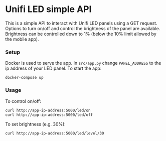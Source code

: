 # Unifi LED simple API

This is a simple API to interact with Unifi LED panels using a GET request.  Options to turn on/off and control the brightness of the panel are available.  Brightness can be controlled down to 1% (below the 10% limit allowed by the mobile app).

### Setup

Docker is used to serve the app.  In `src/app.py` change `PANEL_ADDRESS` to the ip address of your LED panel.  To start the app:

```
docker-compose up
```

### Usage

To control on/off:
```
curl http://app-ip-address:5000/led/on
curl http://app-ip-address:5000/led/off
```

To set brightness (e.g. 30%):
```
curl http://app-ip-address:5000/led/level/30
```

